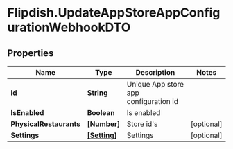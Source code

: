 # Flipdish.UpdateAppStoreAppConfigurationWebhookDTO

## Properties
Name | Type | Description | Notes
------------ | ------------- | ------------- | -------------
**Id** | **String** | Unique App store app configuration id | 
**IsEnabled** | **Boolean** | Is enabled | 
**PhysicalRestaurants** | **[Number]** | Store id's | [optional] 
**Settings** | [**[Setting]**](Setting.md) | Settings | [optional] 


